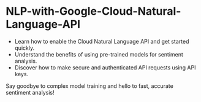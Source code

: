 # NLP-with-Google-Cloud-Natural-Language-API

- Learn how to enable the Cloud Natural Language API and get started quickly.
- Understand the benefits of using pre-trained models for sentiment analysis.
- Discover how to make secure and authenticated API requests using API keys.

Say goodbye to complex model training and hello to fast, accurate sentiment analysis!
